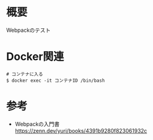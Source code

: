 # 概要
Webpackのテスト

# Docker関連
```
# コンテナに入る
$ docker exec -it コンテナID /bin/bash
```

# 参考
* Webpackの入門書  
  https://zenn.dev/yuri/books/4391b9280f823061932c